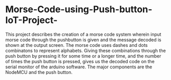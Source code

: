 # Morse-Code-using-Push-button-IoT-Project-
This project describes the creation of a morse code system wherein input morse code through the pushbutton is given and the message decoded is shown at the output screen. The morse code uses dashes and dots combinatons to represent alphabets. Giving these combinations through the push button by pressing it for some time or a longer time, and the number of times the push button is pressed, gives us the decoded code on the serial monitor of the arduino software. The major components are the NodeMCU and the push button.
